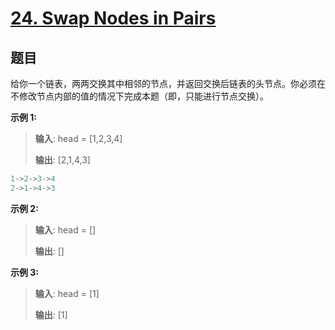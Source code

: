 # [24. Swap Nodes in Pairs](https://leetcode.com/problems/swap-nodes-in-pairs/description/)

## 题目

给你一个链表，两两交换其中相邻的节点，并返回交换后链表的头节点。你必须在不修改节点内部的值的情况下完成本题（即，只能进行节点交换）。


**示例 1:**
> **输入**: head = [1,2,3,4]
> 
> **输出**: [2,1,4,3]
```c
1->2->3->4
2->1->4->3
```

**示例 2:**
> **输入**: head = []
>
> **输出**: []

 **示例 3:**
> **输入**: head = [1]
>
> **输出**: [1]